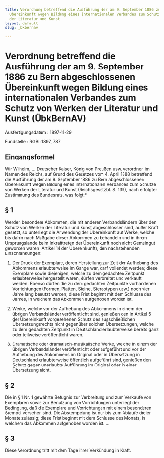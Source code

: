```yaml
---
Title: Verordnung betreffend die Ausführung der am 9. September 1886 zu Bern abgeschlossenen
  Übereinkunft wegen Bildung eines internationalen Verbandes zum Schutz von Werken
  der Literatur und Kunst
layout: default
slug: _bkbernav

---
```


# Verordnung betreffend die Ausführung der am 9. September 1886 zu Bern abgeschlossenen Übereinkunft wegen Bildung eines internationalen Verbandes zum Schutz von Werken der Literatur und Kunst (ÜbkBernAV)

Ausfertigungsdatum
:   1897-11-29

Fundstelle
:   RGBl: 1897, 787



## Eingangsformel

Wir Wilhelm, ... Deutscher Kaiser, König von Preußen usw.
verordnen im Namen des Reichs, auf Grund des Gesetzes vom 4. April
1888 betreffend die Ausführung der am 9. September 1886 zu Bern
abgeschlossenen Übereinkunft wegen Bildung eines internationalen
Verbandes zum Schutze von Werken der Literatur und Kunst
(Reichsgesetzbl. S. 139), nach erfolgter Zustimmung des Bundesrats,
was folgt:\*


## § 1

Werden besondere Abkommen, die mit anderen Verbandsländern über den
Schutz von Werken der Literatur und Kunst abgeschlossen sind, außer
Kraft gesetzt, so unterliegt die Anwendung der Übereinkunft auf Werke,
welche bis dahin nach Maßgabe dieser Abkommen zu behandeln und in
ihrem Ursprungslande beim Inkrafttreten der Übereinkunft noch nicht
Gemeingut geworden waren (Artikel 14 der Übereinkunft), den
nachstehenden Einschränkungen:

1.  Der Druck der Exemplare, deren Herstellung zur Zeit der Aufhebung des
    Abkommens erlaubterweise im Gange war, darf vollendet werden; diese
    Exemplare sowie diejenigen, welche zu dem gedachten Zeitpunkt
    erlaubterweise hergestellt waren, dürfen verbreitet und verkauft
    werden. Ebenso dürfen die zu dem gedachten Zeitpunkte vorhandenen
    Vorrichtungen (Formen, Platten, Steine, Stereotypen usw.) noch vier
    Jahre lang benutzt werden; diese Frist beginnt mit dem Schlusse des
    Jahres, in welchem das Abkommen aufgehoben worden ist.


2.  Werke, welche vor der Aufhebung des Abkommens in einem der übrigen
    Verbandsländer veröffentlicht sind, genießen den in Artikel 5 der
    Übereinkunft vorgesehenen Schutz des ausschließlichen
    Übersetzungsrechts nicht gegenüber solchen Übersetzungen, welche zu
    dem gedachten Zeitpunkt in Deutschland erlaubterweise bereits ganz
    oder teilweise veröffentlicht waren.


3.  Dramatische oder dramatisch-musikalische Werke, welche in einem der
    übrigen Verbandsländer veröffentlicht oder aufgeführt und vor der
    Aufhebung des Abkommens im Original oder in Übersetzung in Deutschland
    erlaubterweise öffentlich aufgeführt sind, genießen den Schutz gegen
    unerlaubte Aufführung im Original oder in einer Übersetzung nicht.





## § 2

Die in § 1 Nr. 1 gewährte Befugnis zur Verbreitung und zum Verkaufe
von Exemplaren sowie zur Benutzung von Vorrichtungen unterliegt der
Bedingung, daß die Exemplare und Vorrichtungen mit einem besonderen
Stempel versehen sind. Die Abstempelung ist nur bis zum Ablaufe dreier
Monate zulässig; diese Frist beginnt mit dem Schlusse des Monats, in
welchem das Abkommen aufgehoben worden ist. ...


## § 3

Diese Verordnung tritt mit dem Tage ihrer Verkündung in Kraft.

